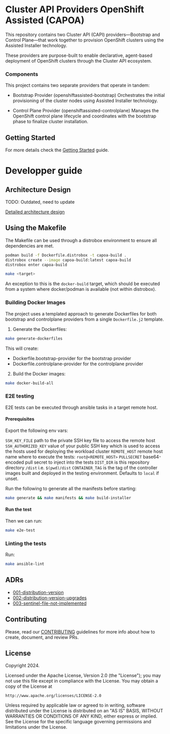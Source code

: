 # Cluster API Providers OpenShift Assisted (CAPOA)

This repository contains two Cluster API (CAPI) providers—Bootstrap and Control Plane—that work together to provision OpenShift clusters using the Assisted Installer technology.

These providers are purpose-built to enable declarative, agent-based deployment of OpenShift clusters through the Cluster API ecosystem.

### Components

This project contains two separate providers that operate in tandem:

* Bootstrap Provider (openshiftassisted-bootstrap)
  Orchestrates the initial provisioning of the cluster nodes using Assisted Installer technology.

* Control Plane Provider (openshiftassisted-controlplane)
  Manages the OpenShift control plane lifecycle and coordinates with the bootstrap phase to finalize cluster installation.


## Getting Started

For more details check the [Getting Started](./docs/getting_started.md) guide.

# Developper guide

## Architecture Design

TODO: Outdated, need to update

[Detailed architecture design](./docs/architecture_design.md)


## Using the Makefile

The Makefile can be used through a distrobox environment to ensure all dependencies are met.

```sh
podman build -f Dockerfile.distrobox -t capoa-build .
distrobox create --image capoa-build:latest capoa-build
distrobox enter capoa-build

make <target>
```

An exception to this is the `docker-build` target, which should be executed from a system where docker/podman is available (not within distrobox).

### Building Docker Images

The project uses a templated approach to generate Dockerfiles for both bootstrap and controlplane providers from a single `Dockerfile.j2` template.

1. Generate the Dockerfiles:
```sh
make generate-dockerfiles
```
This will create:
* Dockerfile.bootstrap-provider for the bootstrap provider
* Dockerfile.controlplane-provider for the controlplane provider

2. Build the Docker images:
```sh
make docker-build-all
```

### E2E testing

E2E tests can be executed through ansible tasks in a target remote host.

#### Prerequisites

Export the following env vars:

`SSH_KEY_FILE` path to the private SSH key file to access the remote host
`SSH_AUTHORIZED_KEY` value of your public SSH key which is used to access the hosts used for deploying the workload cluster
`REMOTE_HOST` remote host name where to execute the tests: `root@<REMOTE_HOST>`
`PULLSECRET` base64-encoded pull secret to inject into the tests
`DIST_DIR` is this repository directory `/dist` i.e. `$(pwd)/dist`
`CONTAINER_TAG` is the tag of the controller images built and deployed in the testing environment. Defaults to `local` if unset.

Run the following to generate all the manifests before starting:

```sh
make generate && make manifests && make build-installer
```

#### Run the test

Then we can run:

```sh
make e2e-test
```

### Linting the tests

Run:
```sh
make ansible-lint
```

## ADRs
* [001-distribution-version](docs/adr/001-distribution-version.md)
* [002-distribution-version-upgrades](docs/adr/002-distribution-version-upgrades.md)
* [003-sentinel-file-not-implemented](docs/adr/003-sentinel-file-not-implemented.md)

## Contributing

Please, read our [CONTRIBUTING](CONTRIBUTING.md) guidelines for more info about how to create, document, and review PRs.

## License

Copyright 2024.

Licensed under the Apache License, Version 2.0 (the "License");
you may not use this file except in compliance with the License.
You may obtain a copy of the License at

    http://www.apache.org/licenses/LICENSE-2.0

Unless required by applicable law or agreed to in writing, software
distributed under the License is distributed on an "AS IS" BASIS,
WITHOUT WARRANTIES OR CONDITIONS OF ANY KIND, either express or implied.
See the License for the specific language governing permissions and
limitations under the License.

